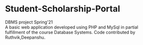 # Student-Scholarship-Portal
DBMS project Spring'21<br/>
A basic web application developed using PHP and MySql in partial fulfillment of the course Database Systems.
Code contributed by Ruthvik,Deepanshu.
